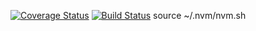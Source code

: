 [![Coverage Status](https://coveralls.io/repos/dreamweaver1231/frontendcart/badge.svg?branch=master&service=github)](https://coveralls.io/github/dreamweaver1231/frontendcart?branch=master)
[![Build Status](https://travis-ci.org/dreamweaver1231/frontendcart.svg?branch=master)](https://travis-ci.org/dreamweaver1231/frontendcart)
source ~/.nvm/nvm.sh

